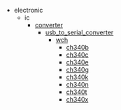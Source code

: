 * electronic
  * ic
    * [converter](electronic/ic/converter)
      * [usb_to_serial_converter](electronic/ic/converter/usb_to_serial_converter)
        * [wch](wch)
          * [ch340b](ch340b)
          * [ch340c](ch340c)
          * [ch340e](ch340e)
          * [ch340g](ch340g)
          * [ch340k](ch340k)
          * [ch340n](ch340n)
          * [ch340t](ch340t)
          * [ch340x](ch340x)
